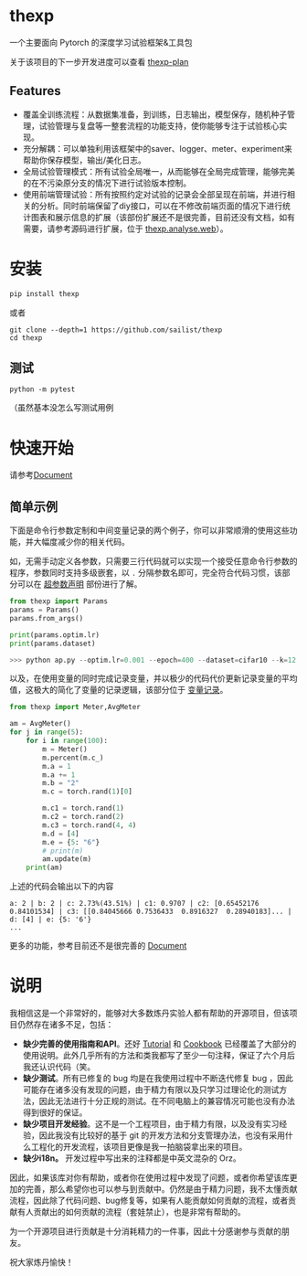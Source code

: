  # thexp

一个主要面向 Pytorch 的深度学习试验框架&工具包

关于该项目的下一步开发进度可以查看 [thexp-plan](https://github.com/sailist/thexp/projects/1)

## Features

- 覆盖全训练流程：从数据集准备，到训练，日志输出，模型保存，随机种子管理，试验管理与复盘等一整套流程的功能支持，使你能够专注于试验核心实现。
- 充分解耦：可以单独利用该框架中的saver、logger、meter、experiment来帮助你保存模型，输出/美化日志。
- 全局试验管理模式：所有试验全局唯一，从而能够在全局完成管理，能够完美的在不污染原分支的情况下进行试验版本控制。
- 使用前端管理试验：所有按照约定对试验的记录会全部呈现在前端，并进行相关的分析。同时前端保留了diy接口，可以在不修改前端页面的情况下进行统计图表和展示信息的扩展（该部份扩展还不是很完善，目前还没有文档，如有需要，请参考源码进行扩展，位于 [thexp.analyse.web](https://github.com/sailist/thexp/tree/master/thexp/calculate)）。

# 安装

```bash
pip install thexp
```
或者
```
git clone --depth=1 https://github.com/sailist/thexp
cd thexp
```
## 测试
```
python -m pytest
```
（虽然基本没怎么写测试用例

# 快速开始

请参考[Document](https://sailist.github.io/thexp/)

## 简单示例
下面是命令行参数定制和中间变量记录的两个例子，你可以非常顺滑的使用这些功能，并大幅度减少你的相关代码。


如，无需手动定义各参数，只需要三行代码就可以实现一个接受任意命令行参数的程序，参数同时支持多级嵌套，以 `.` 分隔参数名即可，完全符合代码习惯，该部分可以在 [超参数声明](https://sailist.github.io/thexp/tutorial/2-params.html) 部份进行了解。
```python 
from thexp import Params
params = Params()
params.from_args()

print(params.optim.lr)
print(params.dataset)

>>> python ap.py --optim.lr=0.001 --epoch=400 --dataset=cifar10 --k=12
```


以及，在使用变量的同时完成记录变量，并以极少的代码代价更新记录变量的平均值，这极大的简化了变量的记录逻辑，该部分位于 [变量记录]([#变量记录](https://sailist.github.io/thexp/tutorial/3-meter.html))。
```python
from thexp import Meter,AvgMeter

am = AvgMeter()
for j in range(5):
    for i in range(100):
        m = Meter()
        m.percent(m.c_)
        m.a = 1
        m.a += 1
        m.b = "2"
        m.c = torch.rand(1)[0]

        m.c1 = torch.rand(1)
        m.c2 = torch.rand(2)
        m.c3 = torch.rand(4, 4)
        m.d = [4]
        m.e = {5: "6"}
        # print(m)
        am.update(m)
    print(am)
```

上述的代码会输出以下的内容
```
a: 2 | b: 2 | c: 2.73%(43.51%) | c1: 0.9707 | c2: [0.65452176 0.84101534] | c3: [[0.84045666 0.7536433  0.8916327  0.28940183]... | d: [4] | e: {5: '6'}
...
```

更多的功能，参考目前还不是很完善的 [Document](https://sailist.github.io/thexp/)

# 说明
我相信这是一个非常好的，能够对大多数炼丹实验人都有帮助的开源项目，但该项目仍然存在诸多不足，包括：

 - **缺少完善的使用指南和API**。还好 [Tutorial](/tutorial/1-introduction.html) 和 [Cookbook](/cookbook/1-introduction.html) 已经覆盖了大部分的使用说明。此外几乎所有的方法和类我都写了至少一句注释，保证了六个月后我还认识代码（笑。
 - **缺少测试**。所有已修复的 bug 均是在我使用过程中不断迭代修复 bug ，因此可能存在诸多没有发现的问题，由于精力有限以及只学习过理论化的测试方法，因此无法进行十分正规的测试。在不同电脑上的兼容情况可能也没有办法得到很好的保证。
 - **缺少项目开发经验**。这不是一个工程项目，由于精力有限，以及没有实习经验，因此我没有比较好的基于 git 的开发方法和分支管理办法，也没有采用什么工程化的开发流程，该项目更像是我一拍脑袋拿出来的项目。
 - **缺少i18n。** 开发过程中写出来的注释都是中英文混杂的 Orz。

因此，如果该库对你有帮助，或者你在使用过程中发现了问题，或者你希望该库更加的完善，那么希望你也可以参与到贡献中。仍然是由于精力问题，我不太懂贡献流程，因此除了代码问题、bug修复等，如果有人能贡献如何贡献的流程，或者贡献有人贡献出的如何贡献的流程（套娃禁止），也是非常有帮助的。

为一个开源项目进行贡献是十分消耗精力的一件事，因此十分感谢参与贡献的朋友。


祝大家炼丹愉快！


